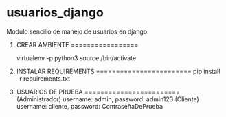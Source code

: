 # usuarios_django

Modulo sencillo de manejo de usuarios en django

1. CREAR AMBIENTE =================

   virtualenv <env-name> -p python3 source <env-path>/bin/activate

2. INSTALAR REQUIREMENTS ========================
    pip install -r requirements.txt

3. USUARIOS DE PRUEBA ========================
   (Administrador) username: admin, password: admin123
   (Cliente) username: cliente, password: ContraseñaDePrueba